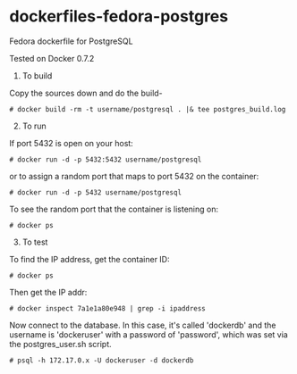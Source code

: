 dockerfiles-fedora-postgres
===========================

Fedora dockerfile for PostgreSQL

Tested on Docker 0.7.2

1.	To build

Copy the sources down and do the build-

    # docker build -rm -t username/postgresql . |& tee postgres_build.log

2.	To run 

If port 5432 is open on your host:

    # docker run -d -p 5432:5432 username/postgresql

or to assign a random port that maps to port 5432 on the container:

    # docker run -d -p 5432 username/postgresql

To see the random port that the container is listening on:

    # docker ps

3.	To test 

To find the IP address, get the container ID:

    # docker ps

Then get the IP addr:

    # docker inspect 7a1e1a80e948 | grep -i ipaddress

Now connect to the database.  In this case, it's called 'dockerdb' and the
username is 'dockeruser' with a password of 'password', which was set via the
postgres_user.sh script.

    # psql -h 172.17.0.x -U dockeruser -d dockerdb

